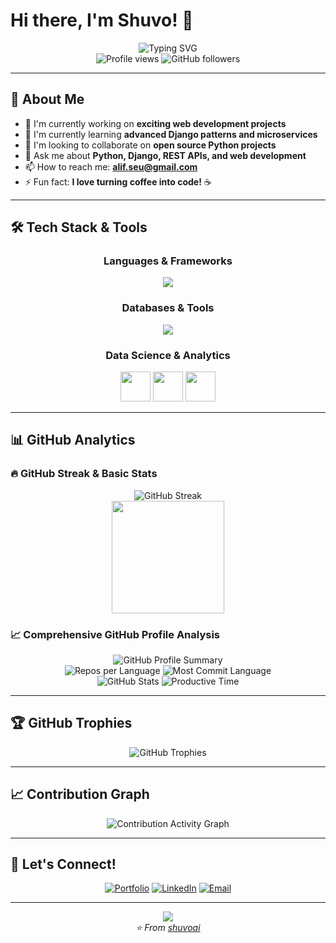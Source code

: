# Hi there, I'm Shuvo! 👋

<div align="center">
  <img src="https://readme-typing-svg.herokuapp.com?font=Fira+Code&pause=1000&color=2E96F7&center=true&vCenter=true&width=435&lines=Full+Stack+Developer;Python+%26+Django+Enthusiast;Always+Learning+New+Things;Welcome+to+my+GitHub+Profile!" alt="Typing SVG" />
</div>

<div align="center">
  <img src="https://komarev.com/ghpvc/?username=shuvoai&label=Profile%20views&color=0e75b6&style=flat" alt="Profile views" />
  <img src="https://img.shields.io/github/followers/shuvoai?label=Followers&style=social" alt="GitHub followers" />
</div>

---

## 🚀 About Me

- 🔭 I'm currently working on **exciting web development projects**
- 🌱 I'm currently learning **advanced Django patterns and microservices**
- 👯 I'm looking to collaborate on **open source Python projects**
- 💬 Ask me about **Python, Django, REST APIs, and web development**
- 📫 How to reach me: **alif.seu@gmail.com**
- ⚡ Fun fact: **I love turning coffee into code!** ☕

---

## 🛠️ Tech Stack & Tools

<div align="center">

### **Languages & Frameworks**
<p>
  <img src="https://skillicons.dev/icons?i=python,django,flask,html,css,js,bootstrap" />
</p>

### **Databases & Tools**
<p>
  <img src="https://skillicons.dev/icons?i=postgresql,mysql,redis,docker,git,github,vscode" />
</p>

### **Data Science & Analytics**
<p>
  <img src="https://cdn.jsdelivr.net/gh/devicons/devicon@latest/icons/jupyter/jupyter-original.svg" width="48" height="48"/>
  <img src="https://cdn.jsdelivr.net/gh/devicons/devicon@latest/icons/matplotlib/matplotlib-original.svg" width="48" height="48"/>
  <img src="https://cdn.jsdelivr.net/gh/devicons/devicon@latest/icons/anaconda/anaconda-original.svg" width="48" height="48"/>
</p>

</div>

---

## 📊 GitHub Analytics

### 🔥 GitHub Streak & Basic Stats
<div align="center">
  <img src="https://github-readme-streak-stats.herokuapp.com/?user=shuvoai&theme=tokyonight" alt="GitHub Streak" />
</div>

<div align="center">
  <img height="180em" src="https://github-readme-stats.vercel.app/api/top-langs/?username=shuvoai&layout=compact&theme=tokyonight"/>
</div>

### 📈 Comprehensive GitHub Profile Analysis
<div align="center">
  <img src="https://github-profile-summary-cards.vercel.app/api/cards/profile-details?username=shuvoai&theme=tokyonight" alt="GitHub Profile Summary"/>
</div>

<div align="center">
  <img src="https://github-profile-summary-cards.vercel.app/api/cards/repos-per-language?username=shuvoai&theme=tokyonight" alt="Repos per Language"/>
  <img src="https://github-profile-summary-cards.vercel.app/api/cards/most-commit-language?username=shuvoai&theme=tokyonight" alt="Most Commit Language"/>
</div>

<div align="center">
  <img src="https://github-profile-summary-cards.vercel.app/api/cards/stats?username=shuvoai&theme=tokyonight" alt="GitHub Stats"/>
  <img src="https://github-profile-summary-cards.vercel.app/api/cards/productive-time?username=shuvoai&theme=tokyonight&utcOffset=6" alt="Productive Time"/>
</div>

---

## 🏆 GitHub Trophies

<div align="center">
  <img src="https://github-profile-trophy.vercel.app/?username=shuvoai&theme=tokyonight&no-frame=false&no-bg=false&margin-w=4" alt="GitHub Trophies" />
</div>

---

## 📈 Contribution Graph

<div align="center">
  <img src="https://github-readme-activity-graph.vercel.app/graph?username=shuvoai&theme=tokyo-night&bg_color=1a1b27&color=628fdb&line=628fdb&point=ffffff&area=true&hide_border=true" alt="Contribution Activity Graph" />
</div>

---

## 🤝 Let's Connect!

<div align="center">
  
[![Portfolio](https://img.shields.io/badge/Portfolio-255E63?style=for-the-badge&logo=About.me&logoColor=white)](https://github.com/shuvoai)
[![LinkedIn](https://img.shields.io/badge/LinkedIn-0077B5?style=for-the-badge&logo=linkedin&logoColor=white)](https://linkedin.com/in/aliful-islam)
[![Email](https://img.shields.io/badge/Email-D14836?style=for-the-badge&logo=gmail&logoColor=white)](mailto:alif.seu@gmail.com)

</div>

---

<div align="center">
  <img src="https://capsule-render.vercel.app/api?type=waving&color=gradient&height=100&section=footer" />
</div>

<div align="center">
  <i>⭐️ From <a href="https://github.com/shuvoai">shuvoai</a></i>
</div>
